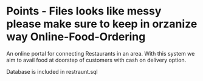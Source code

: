 Points -
Files looks like messy please make sure to keep in orzanize way 
Online-Food-Ordering
====================

An online portal for connecting Restaurants in an area. 
With this system we aim to avail food at doorstep of customers with cash on delivery option. 

Database is included in restraunt.sql
